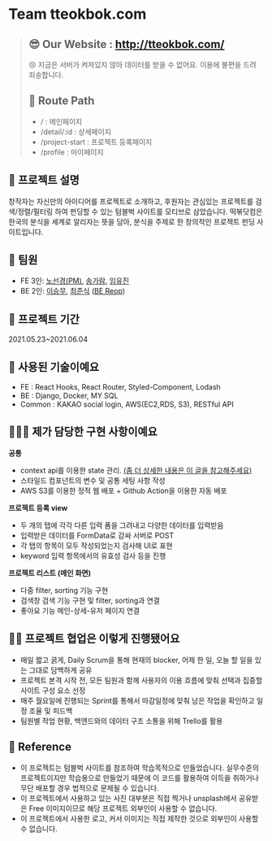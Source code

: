 # Team tteokbok.com

> ## 😎 Our Website : http://tteokbok.com/
> 😢 지금은 서버가 켜져있지 않아 데이터를 받을 수 없어요. 이용에 불편을 드려 죄송합니다.
>
> ## 📎 Route Path
>
> - / : 메인페이지
> - /detail/:id : 상세페이지
> - /project-start : 프로젝트 등록페이지
> - /profile : 마이페이지

## 💬 프로젝트 설명
창작자는 자신만의 아이디어를 프로젝트로 소개하고, 후원자는 관심있는 프로젝트를 검색/정렬/필터링 하여 펀딩할 수 있는 텀블벅 사이트를 모티브로 삼았습니다.
떡볶닷컴은 한국의 분식을 세계로 알리자는 뜻을 담아, 분식을 주제로 한 창의적인 프로젝트 펀딩 사이트입니다.

## 👫 팀원

- FE 3인: [노선경(PM)](velog.io/@celline1637), [송가람](velog.io/@sgr2134), [임유진](velog.io/@1703979)
- BE 2인: [이승무](https://goback.oopy.io/), [최준식](https://velog.io/@junsikchoi) ([BE Reop](https://github.com/wecode-bootcamp-korea/20-2nd-tteokbokcom-backend))

## 📅 프로젝트 기간

2021.05.23~2021.06.04

## 🔧 사용된 기술이예요

- FE : React Hooks, React Router, Styled-Component, Lodash
- BE : Django, Docker, MY SQL
- Common : KAKAO social login, AWS(EC2,RDS, S3), RESTful API

## 👩🏻‍🌾 제가 담당한 구현 사항이예요

**공통**
- context api를 이용한 state 관리. [(좀 더 상세한 내용은 이 글을 참고해주세요)](https://emewjin.github.io/react/contextapi)
- 스타일드 컴포넌트의 변수 및 공통 세팅 사항 작성
- AWS S3를 이용한 정적 웹 배포 + Github Action을 이용한 자동 배포

**프로젝트 등록 view**
- 두 개의 탭에 각각 다른 입력 폼을 그려내고 다양한 데이터를 입력받음
- 입력받은 데이터를 FormData로 감싸 서버로 POST
- 각 탭의 항목이 모두 작성되었는지 검사해 UI로 표현
- keyword 입력 항목에서의 유효성 검사 등을 진행

**프로젝트 리스트 (메인 화면)**
- 다중 filter, sorting 기능 구현
- 검색창 검색 기능 구현 및 filter, sorting과 연결
- 좋아요 기능 메인-상세-유저 페이지 연결

## 🤝🏻 프로젝트 협업은 이렇게 진행됐어요
- 매일 짧고 굵게, Daily Scrum을 통해 현재의 blocker, 어제 한 일, 오늘 할 일을 있는 그대로 담백하게 공유
- 프로젝트 본격 시작 전, 모든 팀원과 함께 사용자의 이용 흐름에 맞춰 선택과 집중할 사이트 구성 요소 선정
- 매주 월요일에 진행되는 Sprint를 통해서 마감일정에 맞춰 남은 작업을 확인하고 일정 조율 및 피드백
- 팀원별 작업 현황, 백엔드와의 데이터 구조 소통을 위해 Trello를 활용

## 🚨 Reference
- 이 프로젝트는 텀블벅 사이트를 참조하여 학습목적으로 만들었습니다. 실무수준의 프로젝트이지만 학습용으로 만들었기 때문에 이 코드를 활용하여 이득을 취하거나 무단 배포할 경우 법적으로 문제될 수 있습니다.
- 이 프로젝트에서 사용하고 있는 사진 대부분은 직접 찍거나 unsplash에서 공유받은 Free 이미지이므로 해당 프로젝트 외부인이 사용할 수 없습니다.
- 이 프로젝트에서 사용한 로고, 커서 이미지는 직접 제작한 것으로 외부인이 사용할 수 없습니다.
